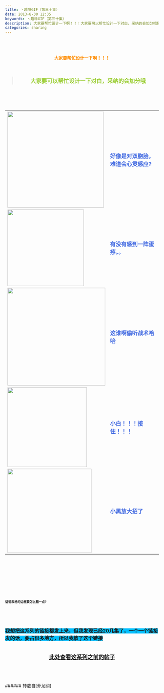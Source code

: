 ```yaml
---
title: 丶趣味GIF（第三十集）
date: 2013-8-30 12:35
keywords: 丶趣味GIF（第三十集）
description: 大家要帮忙设计一下啊！！！大家要可以帮忙设计一下对白，采纳的会加分哦好像是对双胞胎，难道会心灵感应?有没有感到一阵蛋疼。。这谁啊偷听战术哈哈小白！！！接住！！！小黑放大招了话说表格的边框要怎么粗一点?我想把这系列的链接都发上来，但我发现已经20几集了，一个一个链接发的话，要占很多地方，所以我放了这个链接此处查看这系列之前的帖子
categories: sharing
---
```

<td class="t_f" id="postmessage_40608">

<br/>
<br/>
<div align="center"><strong><font color="#ff8c00"><br/>
</font></strong></div><div align="center"><strong><font color="#ff8c00">大家要帮忙设计一下啊！！！</font></strong></div><br/>
<strong><font size="4"><br/>
</font></strong><div align="center"><div class="quote"><blockquote><strong><font size="4"><font color="#9acd32">大家要可以帮忙设计一下对白，采纳的会加分哦</font></font></strong><img alt="" border="0" onclick="" onmouseover="" smilieid="98" src="static/image/smiley/qiubilong/14.gif"/></blockquote></div><br/>
<strong><font size="4"><br/>
</font></strong><br/>
<table cellspacing="0" class="t_table"><tr><td>

<img aid="17028" class="zoom" data-cf-modified-c311cfa69a75137801810c5e-="" file="data/attachment/forum/201308/30/122406j41zy994izg41ljv.gif" id="aimg_17028" inpost="1" onclick="" onmouseover="" src="http://www.flw.ph/data/attachment/forum/201308/30/122406j41zy994izg41ljv.gif" width="315" zoomfile="data/attachment/forum/201308/30/122406j41zy994izg41ljv.gif"/>


</td><td><font size="4"><font color="#4169e1"><strong>好像是对双胞胎，难道会心灵感应?</strong></font></font><img alt="" border="0" onclick="" onmouseover="" smilieid="249" src="static/image/smiley/Xiongmao/24.gif"/></td></tr><tr><td>

<img aid="17024" class="zoom" data-cf-modified-c311cfa69a75137801810c5e-="" file="data/attachment/forum/201308/30/122230r1q3kko15tkmll1p.gif" id="aimg_17024" inpost="1" onclick="" onmouseover="" src="http://www.flw.ph/data/attachment/forum/201308/30/122230r1q3kko15tkmll1p.gif" width="250" zoomfile="data/attachment/forum/201308/30/122230r1q3kko15tkmll1p.gif"/>


</td><td><font size="4"><font color="#4169e1"><strong>有没有感到一阵蛋疼。。</strong></font></font><img alt="" border="0" onclick="" onmouseover="" smilieid="249" src="static/image/smiley/Xiongmao/24.gif"/></td></tr><tr><td>

<img aid="17026" class="zoom" data-cf-modified-c311cfa69a75137801810c5e-="" file="data/attachment/forum/201308/30/122338mz07mm5gqmci7r7p.gif" id="aimg_17026" inpost="1" onclick="" onmouseover="" src="http://www.flw.ph/data/attachment/forum/201308/30/122338mz07mm5gqmci7r7p.gif" width="320" zoomfile="data/attachment/forum/201308/30/122338mz07mm5gqmci7r7p.gif"/>


</td><td><strong><font size="4"><font color="#4169e1">这谁啊偷听战术哈哈</font></font></strong><img alt="" border="0" onclick="" onmouseover="" smilieid="294" src="static/image/smiley/qq/3.gif"/></td></tr><tr><td>

<img aid="17025" class="zoom" data-cf-modified-c311cfa69a75137801810c5e-="" file="data/attachment/forum/201308/30/122258av23a8aw55q4a4ai.gif" id="aimg_17025" inpost="1" onclick="" onmouseover="" src="http://www.flw.ph/data/attachment/forum/201308/30/122258av23a8aw55q4a4ai.gif" width="260" zoomfile="data/attachment/forum/201308/30/122258av23a8aw55q4a4ai.gif"/>


</td><td><font size="4"><font color="#4169e1"><strong>小白！！！接住！！！</strong></font></font><img alt="" border="0" onclick="" onmouseover="" smilieid="292" src="static/image/smiley/qq/10.gif"/></td></tr><tr><td>

<img aid="17027" class="zoom" data-cf-modified-c311cfa69a75137801810c5e-="" file="data/attachment/forum/201308/30/122348ddog7fe37sdz5g5f.gif" id="aimg_17027" inpost="1" onclick="" onmouseover="" src="http://www.flw.ph/data/attachment/forum/201308/30/122348ddog7fe37sdz5g5f.gif" width="275" zoomfile="data/attachment/forum/201308/30/122348ddog7fe37sdz5g5f.gif"/>


</td><td><font size="4"><font color="#4169e1"><strong>小黑放大招了</strong></font></font><img alt="" border="0" onclick="" onmouseover="" smilieid="249" src="static/image/smiley/Xiongmao/24.gif"/></td></tr></table></div><strong><font size="4"><strong><font size="4"><br/>
</font></strong></font><br/>
<br/>
<div align="center"><font size="4"><img alt="" border="0" onclick="" onmouseover="" smilieid="249" src="static/image/smiley/Xiongmao/24.gif"/></font></div><font size="4"><strong><font size="4"><br/>
</font></strong></font><br/>
<font size="4"><strong><font size="4"><br/>
</font></strong></font><br/>
<font size="1">话说表格的边框要怎么粗一点?</font></strong><strong><font size="1"><br/>
</font></strong><br/>
<strong><font size="1"><br/>
</font></strong><br/>
<strong><font size="1"><br/>
</font></strong><br/>
<strong><font style="background-color:rgb(0, 191, 255)"><font size="3">我想把这系列的链接都发上来，但我发现已经20几集了，一个一个链接发的话，要占很多地方，所以我放了这个链接</font></font></strong><strong><font style="background-color:rgb(0, 191, 255)"><font size="3"><br/>
</font></font></strong><br/>
<strong><font style="background-color:rgb(0, 191, 255)"><font size="3"><br/>
<div align="center"><img alt="" border="0" onclick="" onmouseover="" smilieid="249" src="static/image/smiley/Xiongmao/24.gif"/><font size="4"><font color="#ff0000"><strong><a href="http://www.flw.ph/home.php?mod=space&amp;uid=41&amp;do=thread&amp;view=me&amp;from=space" target="_blank">此处查看这系列之前的帖子</a></strong></font></font><img alt="" border="0" onclick="" onmouseover="" smilieid="249" src="static/image/smiley/Xiongmao/24.gif"/></div><br/>
</font></font></strong><br/>
<br/>
<br/>
</td>
###### 转载自[菲龙网]